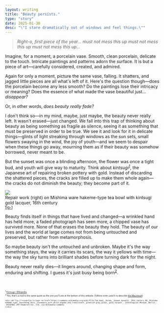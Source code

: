 ```yaml
---
layout: writing
title: "Beauty persists."
type: "story"
date: 2025-01-30
desc: "\"I stare dramatically out of windows and feel things.\""
---
```


> _Right-o, first piece of the year... must not mess this up must not mess this up must not mess this up..._

Imagine, for a moment, a porcelain vase. Smooth, clean porcelain, delicate to the touch. Intricate paintings and patterns adorn the surface. It is but a piece of art—carefully considered, created, and admired.

Again for only a moment, picture the same vase, falling. It shatters, and jagged little pieces are all what's left of it. Here's the question though—does the porcelain become any less smooth? Do the paintings lose their intricacy or meaning? Does the essence of what made the vase beautiful just... _disappear?_

Or, in other words, _does beauty really fade?_

I don't think so—in my mind, maybe, just maybe, the beauty never really left. It wasn't erased—just changed. We fall into this trap of thinking about beauty as being something as fragile as silence, seeing it as something that must be preserved in order to be true. We see it and look for it in delicate things—glints of light streaking through windows as the sun sets, small flowers swaying in the wind, the joy of youth—and we seem to despair when these things go away, mourning them as if their beauty was somehow borrowed, never meant to be.

But the sunset was once a blinding afternoon, the flower was once a tight bud, and youth will give way to maturity. Think about _kintsugi<sup class="unselectable"><a href="#1">1</a></sup>_, the Japanese art of repairing broken pottery with gold. Instead of discarding the shattered pieces, the cracks are filled up to make them whole again—the cracks do not diminish the beauty; they become part of it.

<img class="unselectable" src="https://upload.wikimedia.org/wikipedia/commons/e/eb/Tea_bowl%2C_Korea%2C_Joseon_dynasty%2C_16th_century_AD%2C_Mishima-hakeme_type%2C_buncheong_ware%2C_stoneware_with_white_engobe_and_translucent%2C_greenish-gray_glaze%2C_gold_lacquer_-_Ethnological_Museum%2C_Berlin_-_DSC02061.JPG">
<div class="caption unselectable">Repair work (right) on Mishima ware hakeme-type tea bowl with kintsugi gold lacquer, 16th century<br><sup class="unselectable"><a href="#fig-1">fig-1</a></sup></div>	

Beauty finds itself in things that have lived and changed—a wrinkled hand has held more, a faded photograph has seen more, a chipped vase has survived more. None of that erases the beauty they hold. The beauty of our lives and the world at large comes not from being untouched and preserved, but rather from metamorphosis.

So maybe beauty isn't the untouched and unbroken. Maybe it's the way something stays, the way it carries its scars, the way it yellows with time—the way the sky turns into brilliant shades before turning dark for the night.

Beauty never really dies—it lingers around, changing shape and form, enduring and shifting. I guess it's just busy being born<sup class="unselectable"><a href="#2">2</a></sup>.

<div style="font-size: 0.5em; margin-top: 50px;">
	<div id="1"><sup>1</sup> <a href="https://en.wikipedia.org/wiki/Kintsugi" target="_blank">Kintsugi—Wikipedia</a></div>
	<div id="2"><sup>2</sup> Yes, that's a nod to the same quote as the one you'll see at the bottom of this website. <i>Folklore</i> even used it to describe <a href="https://folklore.org/Busy_Being_Born.html" target="_blank">the Macintosh</a>!</div>
	
	<div id="fig-1"><sup>fig-1</sup> <a href="https://commons.wikimedia.org/wiki/File:Tea_bowl,_Korea,_Joseon_dynasty,_16th_century_AD,_Mishima-hakeme_type,_buncheong_ware,_stoneware_with_white_engobe_and_translucent,_greenish-gray_glaze,_gold_lacquer_-_Ethnological_Museum,_Berlin_-_DSC02061.JPG">Daderot</a>, CC0, via Wikimedia Commons	
	</div>
</div>